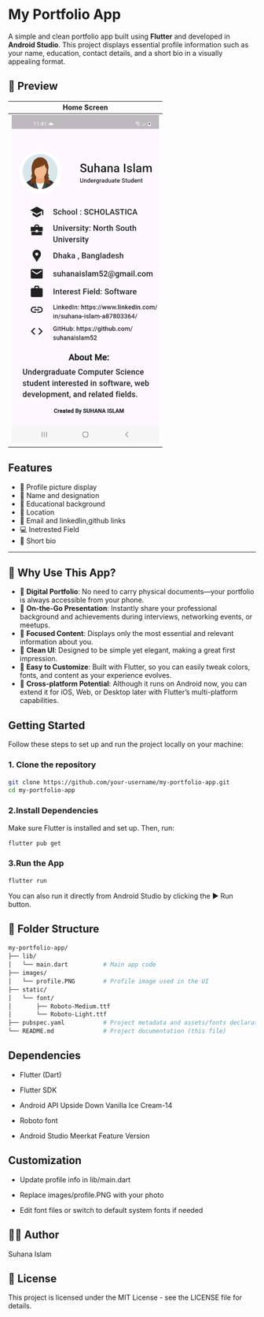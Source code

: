 # My Portfolio App

A simple and clean portfolio app built using **Flutter** and developed in **Android Studio**. This project displays essential profile information such as your name, education, contact details, and a short bio in a visually appealing format.

## 📱 Preview

| Home Screen |
|-------------|
| <img src="images/view.png" alt="screenshot" width="300"/> |

 

##  Features

- 📸 Profile picture display
- 👤 Name and designation
- 🏫 Educational background
- 📍 Location
- 📧 Email and linkedlin,github links
- 💻 Inetrested Field
- 📝 Short bio

---

## 🌟 Why Use This App?

- 🧳 **Digital Portfolio**: No need to carry physical documents—your portfolio is always accessible from your phone.
- 📲 **On-the-Go Presentation**: Instantly share your professional background and achievements during interviews, networking events, or meetups.
- 🎯 **Focused Content**: Displays only the most essential and relevant information about you.
- 🎨 **Clean UI**: Designed to be simple yet elegant, making a great first impression.
- 🔧 **Easy to Customize**: Built with Flutter, so you can easily tweak colors, fonts, and content as your experience evolves.
- 📁 **Cross-platform Potential**: Although it runs on Android now, you can extend it for iOS, Web, or Desktop later with Flutter’s multi-platform capabilities.


##  Getting Started

Follow these steps to set up and run the project locally on your machine:

### 1. **Clone the repository**
```bash
git clone https://github.com/your-username/my-portfolio-app.git
cd my-portfolio-app
```
### 2.**Install Dependencies**
Make sure Flutter is installed and set up. Then, run:
```bash
flutter pub get
```
### 3.**Run the App**
```bash
flutter run
```
You can also run it directly from Android Studio by clicking the ▶️ Run button.

## 📂 Folder Structure
```bash
my-portfolio-app/
├── lib/
│   └── main.dart          # Main app code
├── images/
│   └── profile.PNG        # Profile image used in the UI
├── static/
│   └── font/
│       ├── Roboto-Medium.ttf
│       └── Roboto-Light.ttf
├── pubspec.yaml           # Project metadata and assets/fonts declaration
└── README.md              # Project documentation (this file)
```
## Dependencies
- Flutter (Dart)
  
- Flutter SDK

- Android API Upside Down Vanilla Ice Cream-14

- Roboto font

- Android Studio Meerkat Feature Version

## Customization
- Update profile info in lib/main.dart

- Replace images/profile.PNG with your photo

- Edit font files or switch to default system fonts if needed

## 🧑‍💻 Author
Suhana Islam


## 📄 License
This project is licensed under the MIT License - see the LICENSE file for details.

